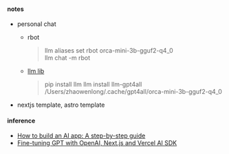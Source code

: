 #### notes

-   personal chat

    -   rbot

        > llm aliases set rbot orca-mini-3b-gguf2-q4_0  
        > llm chat -m rbot

    -   [llm lib](https://simonwillison.net/2023/Jul/12/llm/)
        > pip install llm
        > llm install llm-gpt4all  
        > /Users/zhaowenlong/.cache/gpt4all/orca-mini-3b-gguf2-q4_0

-   nextjs template, astro template

#### inference

-   [How to build an AI app: A step-by-step guide](https://vercel.com/guides/how-to-build-ai-app)
-   [Fine-tuning GPT with OpenAI, Next.js and Vercel AI SDK](https://vercel.com/guides/fine-tuning-openai-nextjs)
